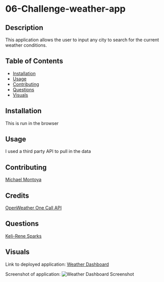 # 06-Challenge-weather-app

## Description
This application allows the user to input any city to search for the current weather conditions. 

## Table of Contents
- [Installation](#installation)
- [Usage](#usage)
- [Contributing](#contributing)
- [Questions](#questions)
- [Visuals](#visuals)

## Installation

This is run in the browser

## Usage

I used a third party API to pull in the data

## Contributing

[Michael Montoya](https://github.com/mmontoya1112)

## Credits

[OpenWeather One Call API](https://openweathermap.org/api/one-call-api)

## Questions

[Keli-Rene Sparks](https://www.github.com/tracyroseguajardo)

## Visuals

Link to deployed application:
[Weather Dashboard](https://tracyroseguajardo.github.io/weather-dashboard/)

Screenshot of application:
![Weather Dashboard Screenshot](./assets/images/weather-dashboard-screenshot.png)

